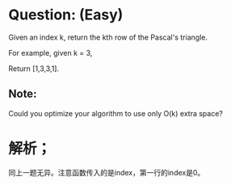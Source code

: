 # Question: (Easy)

Given an index k, return the kth row of the Pascal's triangle.

For example, given k = 3,

Return [1,3,3,1].

## Note:

Could you optimize your algorithm to use only O(k) extra space?

# 解析；

同上一题无异。注意函数传入的是index，第一行的index是0。
